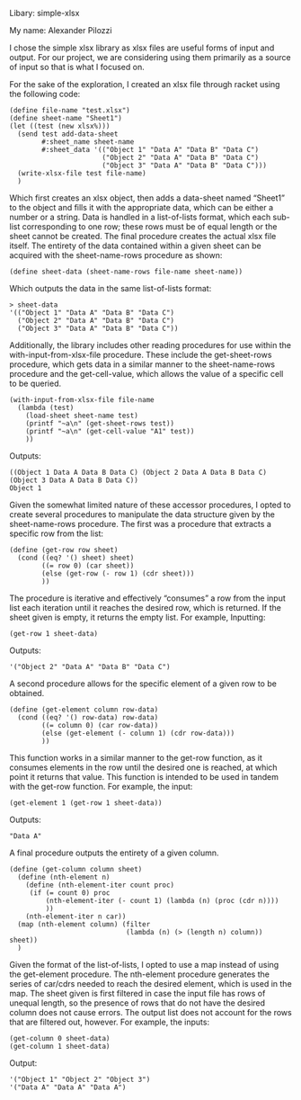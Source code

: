 
Libary: simple-xlsx

My name: Alexander Pilozzi

I chose the simple xlsx library as xlsx files are useful forms of input and output. For our project, we are considering using them primarily as a source of input so that is what I focused on.

For the sake of the exploration, I created an xlsx file through racket using the following code:
``` racket
(define file-name "test.xlsx")
(define sheet-name "Sheet1")
(let ((test (new xlsx%)))
  (send test add-data-sheet
        #:sheet_name sheet-name
        #:sheet_data '(("Object 1" "Data A" "Data B" "Data C")
                       ("Object 2" "Data A" "Data B" "Data C")
                       ("Object 3" "Data A" "Data B" "Data C")))
  (write-xlsx-file test file-name)
  )
```
Which first creates an xlsx object, then adds a data-sheet named “Sheet1” to the object and fills it with the appropriate data, which can be either a number or a string. Data is handled in a list-of-lists format, which each sub-list corresponding to one row; these rows must be of equal length or the sheet cannot be created. The final procedure creates the actual xlsx file itself.
The entirety of the data contained within a given sheet can be acquired with the sheet-name-rows procedure as shown:
``` racket
(define sheet-data (sheet-name-rows file-name sheet-name))
```
Which outputs the data in the same list-of-lists format:
``` racket
> sheet-data
'(("Object 1" "Data A" "Data B" "Data C")
  ("Object 2" "Data A" "Data B" "Data C")
  ("Object 3" "Data A" "Data B" "Data C"))
```
Additionally, the library includes other reading procedures for use within the with-input-from-xlsx-file procedure.
These include the get-sheet-rows procedure, which gets data in a similar manner to the sheet-name-rows procedure and the get-cell-value, which allows the value of a specific cell to be queried.
```Racket
(with-input-from-xlsx-file file-name
  (lambda (test)
    (load-sheet sheet-name test)
    (printf "~a\n" (get-sheet-rows test))
    (printf "~a\n" (get-cell-value "A1" test))
    ))
```
Outputs:
``` racket
((Object 1 Data A Data B Data C) (Object 2 Data A Data B Data C) (Object 3 Data A Data B Data C))
Object 1
```
Given the somewhat limited nature of these accessor procedures, I opted to create several procedures to manipulate the data structure given by the sheet-name-rows procedure.
The first was a procedure that extracts a specific row from the list:
``` racket
(define (get-row row sheet)
  (cond ((eq? '() sheet) sheet)
        ((= row 0) (car sheet))
        (else (get-row (- row 1) (cdr sheet)))
        ))
```
The procedure is iterative and effectively “consumes” a row from the input list each iteration until it reaches the desired row, which is returned. If the sheet given is empty, it returns the empty list.
For example, Inputting:
``` racket
(get-row 1 sheet-data)
```
Outputs:
``` racket
'("Object 2" "Data A" "Data B" "Data C")
```
A second procedure allows for the specific element of a given row to be obtained.
``` racket
(define (get-element column row-data)
  (cond ((eq? '() row-data) row-data)
        ((= column 0) (car row-data))
        (else (get-element (- column 1) (cdr row-data)))
        ))
```
This function works in a similar manner to the get-row function, as it consumes elements in the row until the desired one is reached, at which point it returns that value. This function is intended to be used in tandem with the get-row function.
For example, the input:
``` racket
(get-element 1 (get-row 1 sheet-data))
```
Outputs:
``` racket
"Data A"
```
A final procedure outputs the entirety of a given column.
``` racket
(define (get-column column sheet)
  (define (nth-element n)
    (define (nth-element-iter count proc)
     (if (= count 0) proc
         (nth-element-iter (- count 1) (lambda (n) (proc (cdr n))))
         ))
    (nth-element-iter n car))
  (map (nth-element column) (filter
                             (lambda (n) (> (length n) column)) sheet))
  )
```
Given the format of the list-of-lists, I opted to use a map instead of using the get-element procedure. The nth-element procedure generates the series of car/cdrs needed to reach the desired element, which is used in the map. The sheet given is first filtered in case the input file has rows of unequal length, so the presence of rows that do not have the desired column does not cause errors. The output list does not account for the rows that are filtered out, however.
For example, the inputs:
``` racket
(get-column 0 sheet-data)
(get-column 1 sheet-data)
```
Output:
``` racket
'("Object 1" "Object 2" "Object 3")
'("Data A" "Data A" "Data A")
```

